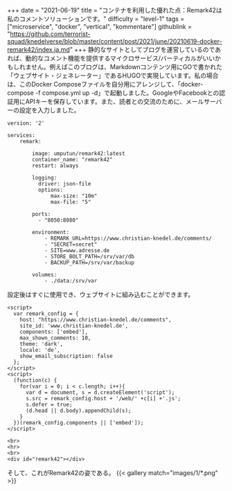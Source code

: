 +++
date = "2021-06-19"
title = "コンテナを利用した優れた点：Remark42は私のコメントソリューションです。"
difficulty = "level-1"
tags = ["microservice", "docker", "vertical", "kommentare"]
githublink = "https://github.com/terrorist-squad/knedelverse/blob/master/content/post/2021/june/20210619-docker-remark42/index.ja.md"
+++
静的なサイトとしてブログを運営しているのであれば、動的なコメント機能を提供するマイクロサービス/バーティカルがいいかもしれません。例えばこのブログは、Markdownコンテンツ用にGOで書かれた「ウェブサイト・ジェネレーター」であるHUGOで実現しています。私の場合は、このDocker Composeファイルを自分用にアレンジして、「docker-compose -f compose.yml up -d」で起動しました。GoogleやFacebookとの認証用にAPIキーを保存しています。また、読者との交流のために、メールサーバーの設定を入力しました。
```
version: '2'

services:
    remark:

        image: umputun/remark42:latest
        container_name: "remark42"
        restart: always

        logging:
          driver: json-file
          options:
              max-size: "10m"
              max-file: "5"

        ports:
          - "8050:8080"   

        environment:
            - REMARK_URL=https://www.christian-knedel.de/comments/ 
            - "SECRET=secret"          
            - SITE=www.adresse.de 
            - STORE_BOLT_PATH=/srv/var/db
            - BACKUP_PATH=/srv/var/backup

        volumes:
            - ./data:/srv/var

```
設定後はすぐに使用でき、ウェブサイトに組み込むことができます。
```
<script>
  var remark_config = {
    host: "https://www.christian-knedel.de/comments", 
    site_id: 'www.christian-knedel.de',
    components: ['embed'], 
    max_shown_comments: 10,
    theme: 'dark',
    locale: 'de',
    show_email_subscription: false
  };
</script>
<script>
  (function(c) {
    for(var i = 0; i < c.length; i++){
      var d = document, s = d.createElement('script');
      s.src = remark_config.host + '/web/' +c[i] +'.js';
      s.defer = true;
      (d.head || d.body).appendChild(s);
    }
  })(remark_config.components || ['embed']);
</script>

<br>
<hr>
<br>
<div id="remark42"></div>

```
そして、これがRemark42の姿である。
{{< gallery match="images/1/*.png" >}}
